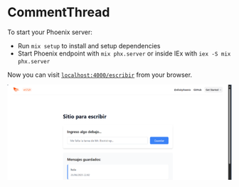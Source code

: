 # CommentThread

To start your Phoenix server:

  * Run `mix setup` to install and setup dependencies
  * Start Phoenix endpoint with `mix phx.server` or inside IEx with `iex -S mix phx.server`

Now you can visit [`localhost:4000/escribir`](http://localhost:4000/escribir) from your browser.

![Evidence](/assets/comments.png)
